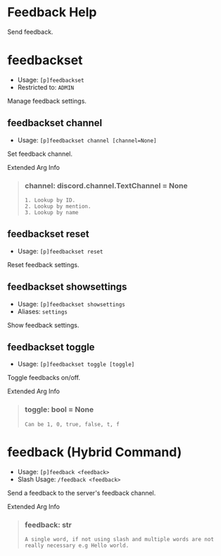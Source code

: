 # Feedback Help

Send feedback.

# feedbackset
 - Usage: `[p]feedbackset `
 - Restricted to: `ADMIN`

Manage feedback settings.

## feedbackset channel
 - Usage: `[p]feedbackset channel [channel=None] `

Set feedback channel.

Extended Arg Info
> ### channel: discord.channel.TextChannel = None
>
>
>     1. Lookup by ID.
>     2. Lookup by mention.
>     3. Lookup by name
>
>
## feedbackset reset
 - Usage: `[p]feedbackset reset `

Reset feedback settings.

## feedbackset showsettings
 - Usage: `[p]feedbackset showsettings `
 - Aliases: `settings`

Show feedback settings.

## feedbackset toggle
 - Usage: `[p]feedbackset toggle [toggle] `

Toggle feedbacks on/off.

Extended Arg Info
> ### toggle: bool = None
> ```
> Can be 1, 0, true, false, t, f
> ```
# feedback (Hybrid Command)
 - Usage: `[p]feedback <feedback> `
 - Slash Usage: `/feedback <feedback> `

Send a feedback to the server's feedback channel.

Extended Arg Info
> ### feedback: str
> ```
> A single word, if not using slash and multiple words are not really necessary e.g Hello world.
> ```
